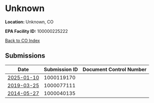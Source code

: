 # Unknown

**Location:** Unknown, CO

**EPA Facility ID:** 100000225222

[Back to CO Index](../../index.md)

## Submissions

| Date | Submission ID | Document Control Number |
|------|--------------|-------------------------|
| [2025-01-10](submissions/1000119170.md) | 1000119170 |  |
| [2019-03-25](submissions/1000077111.md) | 1000077111 |  |
| [2014-05-27](submissions/1000040135.md) | 1000040135 |  |
